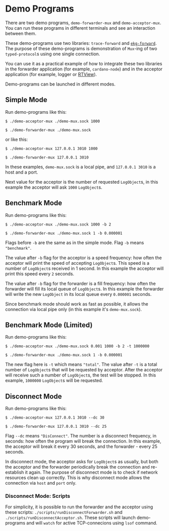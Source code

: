 # Demo Programs

There are two demo programs, `demo-forwarder-mux` and `demo-acceptor-mux`. You can run these programs in different terminals and see an interaction between them.

These demo-programs use two libraries: `trace-forward` and [`ekg-forward`](https://github.com/input-output-hk/ekg-forward). The purpose of these demo-programs is demonstration of `Mux`-ing of two `typed-protocol`s using one single connection.

You can use it as a practical example of how to integrate these two libraries in the forwarder application (for example, `cardano-node`) and in the acceptor application (for example, logger or [RTView](https://github.com/input-output-hk/cardano-rt-view)).

Demo-programs can be launched in different modes.

## Simple Mode

Run demo-programs like this:

```
$ ./demo-acceptor-mux ./demo-mux.sock 1000
```

```
$ ./demo-forwarder-mux ./demo-mux.sock
```

or like this:

```
$ ./demo-acceptor-mux 127.0.0.1 3010 1000
```

```
$ ./demo-forwarder-mux 127.0.0.1 3010
```

In these examples, `demo-mux.sock` is a local pipe, and `127.0.0.1 3010` is a host and a port.

Next value for the acceptor is the number of requested `LogObject`s, in this example the acceptor will ask `1000` `LogObject`s.

## Benchmark Mode

Run demo-programs like this:

```
$ ./demo-acceptor-mux ./demo-mux.sock 1000 -b 2
```

```
$ ./demo-forwarder-mux ./demo-mux.sock 1 -b 0.000001
```

Flags before `-b` are the same as in the simple mode. Flag `-b` means `"benchmark"`.

The value after `-b` flag for the acceptor is a speed frequency: how often the acceptor will print the speed of accepting `LogObject`s. This speed is a number of `LogObject`s received in 1 second. In this example the acceptor will print this speed every `2` seconds.

The value after `-b` flag for the forwarder is a fill frequency: how often the forwarder will fill its local queue of `LogObject`s. In this example the forwarder will write the new `LogObject` in its local queue every `0.000001` seconds.

Since benchmark mode should work as fast as possible, it allows the connection via local pipe only (in this example it's `demo-mux.sock`).

## Benchmark Mode (Limited)

Run demo-programs like this:

```
$ ./demo-acceptor-mux ./demo-mux.sock 0.001 1000 -b 2 -t 1000000
```

```
$ ./demo-forwarder-mux ./demo-mux.sock 1 -b 0.000001
```

The new flag here is `-t` which means `"total"`. The value after `-t` is a total number of `LogObject`s that will be requested by acceptor. After the acceptor will receive such a number of `LogObject`s, the test will be stopped. In this example, `1000000` `LogObject`s will be requested.

## Disconnect Mode

Run demo-programs like this:

```
$ ./demo-acceptor-mux 127.0.0.1 3010 --dc 30
```

```
$ ./demo-forwarder-mux 127.0.0.1 3010 --dc 25
```

Flag `--dc` means `"DisConnect"`. The number is a disconnect frequency, in seconds: how often the program will break the connection. In this example, the acceptor will break it every 30 seconds, and the forwarder - every 25 seconds.

In disconnect mode, the acceptor asks for `LogObject`s as usually, but both the acceptor and the forwarder periodically break the connection and re-establish it again. The purpose of disconnect mode is to check if network resources clean up correctly. This is why disconnect mode allows the connection via `host` and `port` only.

### Disconnect Mode: Scripts

For simplicity, it is possible to run the forwarder and the acceptor using these scripts: `./scripts/runDisconnectForwarder.sh` and `./scripts/runDisconnectAcceptor.sh`. These scripts will launch demo-programs and will `watch` for active TCP-connecions using `lsof` command.
